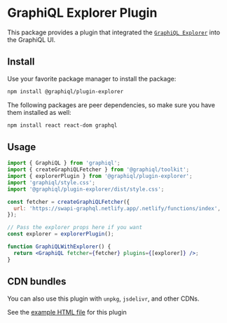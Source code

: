 # GraphiQL Explorer Plugin

This package provides a plugin that integrated the
[`GraphiQL Explorer`](https://github.com/OneGraph/graphiql-explorer) into the
GraphiQL UI.

## Install

Use your favorite package manager to install the package:

```sh
npm install @graphiql/plugin-explorer
```

The following packages are peer dependencies, so make sure you have them
installed as well:

```sh
npm install react react-dom graphql
```

## Usage

```jsx
import { GraphiQL } from 'graphiql';
import { createGraphiQLFetcher } from '@graphiql/toolkit';
import { explorerPlugin } from '@graphiql/plugin-explorer';
import 'graphiql/style.css';
import '@graphiql/plugin-explorer/dist/style.css';

const fetcher = createGraphiQLFetcher({
  url: 'https://swapi-graphql.netlify.app/.netlify/functions/index',
});

// Pass the explorer props here if you want
const explorer = explorerPlugin();

function GraphiQLWithExplorer() {
  return <GraphiQL fetcher={fetcher} plugins={[explorer]} />;
}
```

## CDN bundles

You can also use this plugin with `unpkg`, `jsdelivr`, and other CDNs.

See the [example HTML file](examples/index.html) for this plugin
